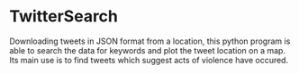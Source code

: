 # TwitterSearch
Downloading tweets in JSON format from a location, this python program is able to search the data for keywords and plot the tweet location on a map. Its main use is to find tweets which suggest acts of violence have occured. 
